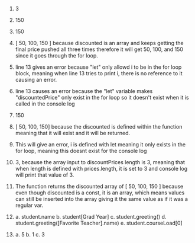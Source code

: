 1. 3

2. 150

3. 150

4. [ 50, 100, 150 ] because discounted is an array and keeps getting the final price pushed all three times therefore it will get 50, 100, and 150 since it goes through the for loop.

5. line 13 gives an error because "let" only allowd i to be in the for loop block, meaning when line 13 tries to print i, there is no reference to it causing an error.

6. line 13 causes an error because the "let" variable makes "discountedPrice" only exist in the for loop so it doesn't exist when it is called in the console log

7. 150

8. [ 50, 100, 150] because the discounted is defined within the function meaning that it will exist and it will be returned.

9. This will give an error, i is defined with let meaning it only exists in the for loop, meaning this doesnt exist for the console log

10. 3, because the array input to discountPrices length is 3, meaning that when length is defined with prices.length, it is set to 3 and console log will print that value of 3.

11. The function returns the discounted array of [ 50, 100, 150 ] because even though discounted is a const, it is an array, which means values can still be inserted into the array giving it the same value as if it was a regular var.

12. a. student.name
    b. student[Grad Year]
    c. student.greeting()
    d. student.greeting([Favorite Teacher].name)
    e. student.courseLoad[0]
    
13. a. 5
    b. 1
    c. 3
    
